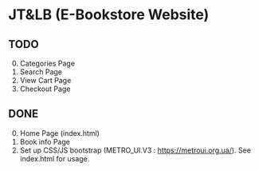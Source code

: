 # JT&LB (E-Bookstore Website)
## TODO

0. Categories Page
0. Search Page
0. View Cart Page
0. Checkout Page

## DONE

0. Home Page (index.html)
0. Book info Page
0. Set up CSS/JS bootstrap (METRO_UI.V3 : https://metroui.org.ua/). See index.html for usage.
